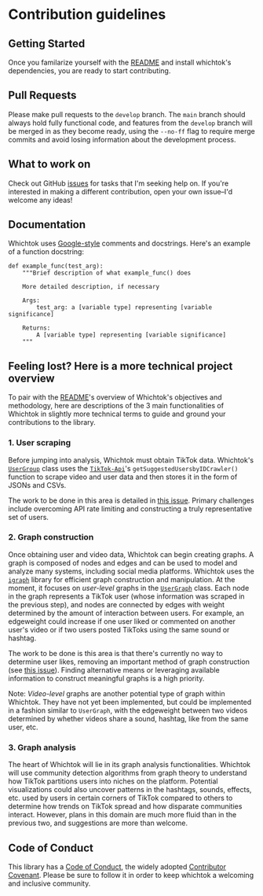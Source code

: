 # Contribution guidelines
## Getting Started
Once you familarize yourself with the [README](README.md) and install whichtok's dependencies, you are ready to start contributing.
## Pull Requests
Please make pull requests to the `develop` branch. The `main` branch should always hold fully functional code, and features from the `develop` branch will be merged in as they become ready, using the `--no-ff` flag to require merge commits and avoid losing information about the development process.

## What to work on
Check out GitHub [issues](https://github.com/sarahlc888/whichtok/issues) for tasks that I'm seeking help on. If you're interested in making a different contribution, open your own issue–I'd welcome any ideas!

## Documentation
Whichtok uses [Google-style](https://google.github.io/styleguide/pyguide.html#38-comments-and-docstrings) comments and docstrings. Here's an example of a function docstring:
```
def example_func(test_arg):
    """Brief description of what example_func() does

    More detailed description, if necessary

    Args:
        test_arg: a [variable type] representing [variable significance]
    
    Returns:
        A [variable type] representing [variable significance]
    """
```

## Feeling lost? Here is a more technical project overview
To pair with the [README](README.md)'s overview of Whichtok's objectives and methodology, here are descriptions of the 3 main functionalities of Whichtok in slightly more technical terms to guide and ground your contributions to the library.

### 1. User scraping
Before jumping into analysis, Whichtok must obtain TikTok data.
Whichtok's [`UserGroup`](https://github.com/sarahlc888/whichtok/blob/develop/whichtok/scrape.py) class uses the [`TikTok-Api`](https://davidteather.github.io/TikTok-Api/)'s `getSuggestedUsersbyIDCrawler()` function to scrape video and user data and then stores it in the form of JSONs and CSVs.

The work to be done in this area is detailed in [this issue](https://github.com/sarahlc888/whichtok/issues/4). Primary challenges include overcoming API rate limiting and constructing a truly representative set of users.

### 2. Graph construction
Once obtaining user and video data, Whichtok can begin creating graphs. 
A graph is composed of nodes and edges and can be used to model and analyze many systems, including social media platforms.
Whichtok uses the [`igraph`](https://github.com/igraph/python-igraph) library for efficient graph construction and manipulation. At the moment, it focuses on *user-level* graphs in the [`UserGraph`](https://github.com/sarahlc888/whichtok/blob/develop/whichtok/graph.py) class. Each node in the graph represents a TikTok user (whose information was scraped in the previous step), and nodes are connected by edges with weight determined by the amount of interaction between users. For example, an edgeweight could increase if one user liked or commented on another user's video or if two users posted TikToks using the same sound or hashtag.

The work to be done is this area is that there's currently no way to determine user likes, removing an important method of graph construction (see [this issue](https://github.com/sarahlc888/whichtok/issues/5)). Finding alternative means or leveraging available information to construct meaningful graphs is a high priority.

Note: *Video-level* graphs are another potential type of graph within Whichtok. They have not yet been implemented, but could be implemented in a fashion similar to `UserGraph`, with the edgeweight between two videos determined by whether videos share a sound, hashtag, like from the same user, etc.

### 3. Graph analysis
The heart of Whichtok will lie in its graph analysis functionalities. Whichtok will use community detection algorithms from graph theory to understand how TikTok partitions users into niches on the platform. Potential visualizations could also uncover patterns in the hashtags, sounds, effects, etc. used by users in certain corners of TikTok compared to others to determine how trends on TikTok spread and how disparate communities interact. However, plans in this domain are much more fluid than in the previous two, and suggestions are more than welcome.

## Code of Conduct
This library has a [Code of Conduct](CODE_OF_CONDUCT.md), the widely adopted [Contributor Covenant](https://www.contributor-covenant.org/). Please be sure to follow it in order to keep whichtok a welcoming and inclusive community.